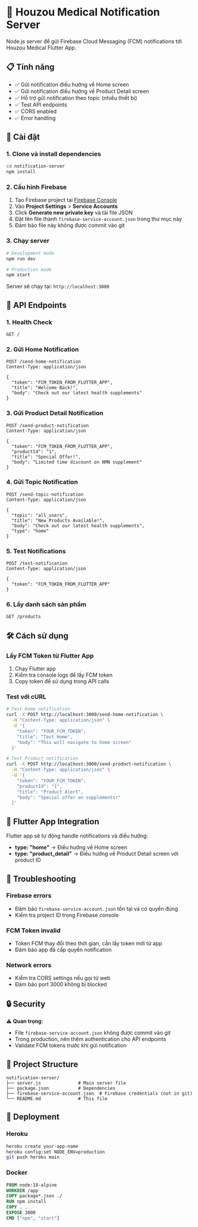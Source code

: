 # 🚀 Houzou Medical Notification Server

Node.js server để gửi Firebase Cloud Messaging (FCM) notifications tới Houzou Medical Flutter App.

## 📋 Tính năng

- ✅ Gửi notification điều hướng về Home screen
- ✅ Gửi notification điều hướng về Product Detail screen  
- ✅ Hỗ trợ gửi notification theo topic (nhiều thiết bị)
- ✅ Test API endpoints
- ✅ CORS enabled
- ✅ Error handling

## 🔧 Cài đặt

### 1. Clone và install dependencies

```bash
cd notification-server
npm install
```

### 2. Cấu hình Firebase

1. Tạo Firebase project tại [Firebase Console](https://console.firebase.google.com/)
2. Vào **Project Settings** > **Service Accounts**
3. Click **Generate new private key** và tải file JSON
4. Đặt tên file thành `firebase-service-account.json` trong thư mục này
5. Đảm bảo file này không được commit vào git

### 3. Chạy server

```bash
# Development mode
npm run dev

# Production mode  
npm start
```

Server sẽ chạy tại: `http://localhost:3000`

## 📡 API Endpoints

### 1. Health Check
```
GET /
```

### 2. Gửi Home Notification
```
POST /send-home-notification
Content-Type: application/json

{
  "token": "FCM_TOKEN_FROM_FLUTTER_APP",
  "title": "Welcome Back!",
  "body": "Check out our latest health supplements"
}
```

### 3. Gửi Product Detail Notification
```
POST /send-product-notification
Content-Type: application/json

{
  "token": "FCM_TOKEN_FROM_FLUTTER_APP",
  "productId": "1",
  "title": "Special Offer!",
  "body": "Limited time discount on NMN supplement"
}
```

### 4. Gửi Topic Notification
```
POST /send-topic-notification
Content-Type: application/json

{
  "topic": "all_users",
  "title": "New Products Available!",
  "body": "Check out our latest health supplements",
  "type": "home"
}
```

### 5. Test Notifications
```
POST /test-notification
Content-Type: application/json

{
  "token": "FCM_TOKEN_FROM_FLUTTER_APP"
}
```

### 6. Lấy danh sách sản phẩm
```
GET /products
```

## 🛠️ Cách sử dụng

### Lấy FCM Token từ Flutter App

1. Chạy Flutter app
2. Kiểm tra console logs để lấy FCM token
3. Copy token để sử dụng trong API calls

### Test với cURL

```bash
# Test Home notification
curl -X POST http://localhost:3000/send-home-notification \
  -H "Content-Type: application/json" \
  -d '{
    "token": "YOUR_FCM_TOKEN",
    "title": "Test Home",
    "body": "This will navigate to home screen"
  }'

# Test Product notification
curl -X POST http://localhost:3000/send-product-notification \
  -H "Content-Type: application/json" \
  -d '{
    "token": "YOUR_FCM_TOKEN",
    "productId": "1",
    "title": "Product Alert",
    "body": "Special offer on supplements!"
  }'
```

## 📱 Flutter App Integration

Flutter app sẽ tự động handle notifications và điều hướng:

- **type: "home"** → Điều hướng về Home screen
- **type: "product_detail"** → Điều hướng về Product Detail screen với product ID

## 🐛 Troubleshooting

### Firebase errors
- Đảm bảo `firebase-service-account.json` tồn tại và có quyền đúng
- Kiểm tra project ID trong Firebase console

### FCM Token invalid
- Token FCM thay đổi theo thời gian, cần lấy token mới từ app
- Đảm bảo app đã cấp quyền notification

### Network errors
- Kiểm tra CORS settings nếu gọi từ web
- Đảm bảo port 3000 không bị blocked

## 🔒 Security

⚠️ **Quan trọng**: 
- File `firebase-service-account.json` không được commit vào git
- Trong production, nên thêm authentication cho API endpoints
- Validate FCM tokens trước khi gửi notification

## 📂 Project Structure

```
notification-server/
├── server.js              # Main server file
├── package.json           # Dependencies
├── firebase-service-account.json  # Firebase credentials (not in git)
└── README.md              # This file
```

## 🚀 Deployment

### Heroku
```bash
heroku create your-app-name
heroku config:set NODE_ENV=production
git push heroku main
```

### Docker
```dockerfile
FROM node:18-alpine
WORKDIR /app
COPY package*.json ./
RUN npm install
COPY . .
EXPOSE 3000
CMD ["npm", "start"]
``` 